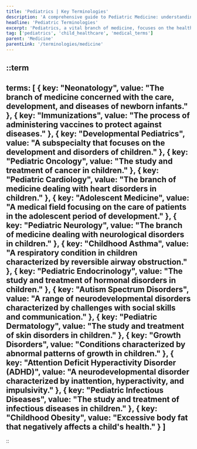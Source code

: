 ```yaml
---
title: 'Pediatrics | Key Terminologies'
description: 'A comprehensive guide to Pediatric Medicine: understanding essential terms and concepts in child healthcare.'
headline: 'Pediatric Terminologies'
excerpt: 'Pediatrics, a vital branch of medicine, focuses on the health and medical care of infants, children, and adolescents, encompassing a wide range of specific terminologies.'
tag: ['pediatrics', 'child_healthcare', 'medical_terms']
parent: 'Medicine'
parentLink: '/terminologies/medicine'
---
```

::term
---
terms: [
    {
        key: "Neonatology",
        value: "The branch of medicine concerned with the care, development, and diseases of newborn infants."
    },
    {
        key: "Immunizations",
        value: "The process of administering vaccines to protect against diseases."
    },
    {
        key: "Developmental Pediatrics",
        value: "A subspecialty that focuses on the development and disorders of children."
    },
    {
        key: "Pediatric Oncology",
        value: "The study and treatment of cancer in children."
    },
    {
        key: "Pediatric Cardiology",
        value: "The branch of medicine dealing with heart disorders in children."
    },
    {
        key: "Adolescent Medicine",
        value: "A medical field focusing on the care of patients in the adolescent period of development."
    },
    {
        key: "Pediatric Neurology",
        value: "The branch of medicine dealing with neurological disorders in children."
    },
    {
        key: "Childhood Asthma",
        value: "A respiratory condition in children characterized by reversible airway obstruction."
    },
    {
        key: "Pediatric Endocrinology",
        value: "The study and treatment of hormonal disorders in children."
    },
    {
        key: "Autism Spectrum Disorders",
        value: "A range of neurodevelopmental disorders characterized by challenges with social skills and communication."
    },
    {
        key: "Pediatric Dermatology",
        value: "The study and treatment of skin disorders in children."
    },
    {
        key: "Growth Disorders",
        value: "Conditions characterized by abnormal patterns of growth in children."
    },
    {
        key: "Attention Deficit Hyperactivity Disorder (ADHD)",
        value: "A neurodevelopmental disorder characterized by inattention, hyperactivity, and impulsivity."
    },
    {
        key: "Pediatric Infectious Diseases",
        value: "The study and treatment of infectious diseases in children."
    },
    {
        key: "Childhood Obesity",
        value: "Excessive body fat that negatively affects a child's health."
    }
]
---
::
